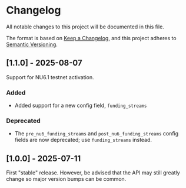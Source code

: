 # Changelog

All notable changes to this project will be documented in this file.

The format is based on [Keep a Changelog](https://keepachangelog.com/en/1.0.0/),
and this project adheres to [Semantic Versioning](https://semver.org/spec/v2.0.0.html).

## [1.1.0] - 2025-08-07

Support for NU6.1 testnet activation.

### Added

- Added support for a new config field, `funding_streams`

### Deprecated

- The `pre_nu6_funding_streams` and `post_nu6_funding_streams` config
  fields are now deprecated; use `funding_streams` instead.


## [1.0.0] - 2025-07-11

First "stable" release. However, be advised that the API may still greatly
change so major version bumps can be common.
